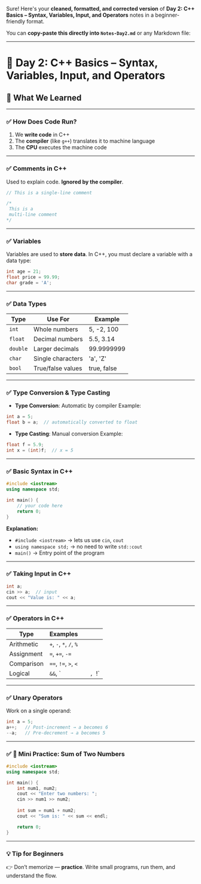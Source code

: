 Sure! Here's your **cleaned, formatted, and corrected version** of **Day 2: C++ Basics – Syntax, Variables, Input, and Operators** notes in a beginner-friendly format.

You can **copy-paste this directly into `Notes-Day2.md`** or any Markdown file:

---

# 📘 Day 2: C++ Basics – Syntax, Variables, Input, and Operators

## 🧠 What We Learned

---

### ✅ How Does Code Run?

1. We **write code** in C++
2. The **compiler** (like `g++`) translates it to machine language
3. The **CPU** executes the machine code

---

### ✅ Comments in C++

Used to explain code. **Ignored by the compiler**.

```cpp
// This is a single-line comment

/*
 This is a
 multi-line comment
*/
```

---

### ✅ Variables

Variables are used to **store data**.
In C++, you must declare a variable with a data type:

```cpp
int age = 21;
float price = 99.99;
char grade = 'A';
```

---

### ✅ Data Types

| Type     | Use For           | Example     |
| -------- | ----------------- | ----------- |
| `int`    | Whole numbers     | 5, -2, 100  |
| `float`  | Decimal numbers   | 5.5, 3.14   |
| `double` | Larger decimals   | 99.9999999  |
| `char`   | Single characters | 'a', 'Z'    |
| `bool`   | True/false values | true, false |

---

### ✅ Type Conversion & Type Casting

* **Type Conversion**: Automatic by compiler
  Example:

```cpp
int a = 5;
float b = a;  // automatically converted to float
```

* **Type Casting**: Manual conversion
  Example:

```cpp
float f = 5.9;
int x = (int)f;  // x = 5
```

---

### ✅ Basic Syntax in C++

```cpp
#include <iostream>
using namespace std;

int main() {
    // your code here
    return 0;
}
```

**Explanation:**

* `#include <iostream>` → lets us use `cin`, `cout`
* `using namespace std;` → no need to write `std::cout`
* `main()` → Entry point of the program

---

### ✅ Taking Input in C++

```cpp
int a;
cin >> a;  // input
cout << "Value is: " << a;
```

---

### ✅ Operators in C++

| Type       | Examples                |   |         |
| ---------- | ----------------------- | - | ------- |
| Arithmetic | `+`, `-`, `*`, `/`, `%` |   |         |
| Assignment | `=`, `+=`, `-=`         |   |         |
| Comparison | `==`, `!=`, `>`, `<`    |   |         |
| Logical    | `&&`, \`                |   | `, `!\` |

---

### ✅ Unary Operators

Work on a single operand:

```cpp
int a = 5;
a++;   // Post-increment → a becomes 6
--a;   // Pre-decrement → a becomes 5
```

---

### ✅ 🧮 Mini Practice: Sum of Two Numbers

```cpp
#include <iostream>
using namespace std;

int main() {
    int num1, num2;
    cout << "Enter two numbers: ";
    cin >> num1 >> num2;
    
    int sum = num1 + num2;
    cout << "Sum is: " << sum << endl;

    return 0;
}
```

---

### 💡 Tip for Beginners

👉 Don’t memorize — **practice**.
Write small programs, run them, and understand the flow.

